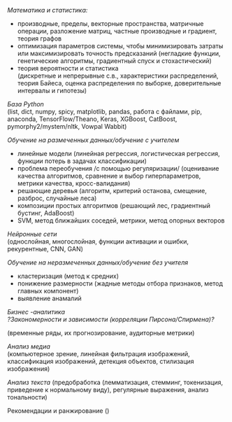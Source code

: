 *Математика и статистика:*  
- производные, пределы, векторные пространства, матричные операции, разложение матриц, частные производные и градиент, теория графов  
- оптимизация параметров системы, чтобы минимизировать затраты или максимизировать точность предсказаний (негладкие функции, генетические алгоритмы, градиентный спуск и стохастический) 
- теория вероятности и статистика   
(дискретные и непрерывные с.в., характеристики распределений, теория Байеса, оценка распределения по выборке, доверительные интервалы и гипотезы) 

*База Python*   
(list, dict, numpy, spicy, matplotlib, pandas, работа с файлами, pip, anaconda, TensorFlow/Theano, Keras, XGBoost, CatBoost, pymorphy2/mystem/nltk, Vowpal Wabbit)

*Обучение на размеченных данных/обучение с учителем*
- линейные модели (линейная регрессия, логистическая регрессия, функции потерь в задачах классификации)
- проблема переобучения /с помощью регуляризации/ (оценивание качества алгоритмов, сравнение и выбор гиперпараметров, метрики качества, кросс-валидания)
- решающие деревья (алгоритм, критерий останова, смещение, разброс, случайные леса)
- композиции простых алгоритмов (решающий лес, градиентный бустинг, AdaBoost)
- SVM, метод ближайших соседей, метрики, метод опорных векторов
   

*Нейронные сети*  
(однослойная, многослойная, функции активации и ошибки, рекурентные, CNN, GAN)  

*Обучение на неразмеченных данных/обучение без учителя*
- кластеризация (метод к средних)
- понижение размерности (жадные методы отбора признаков, метод главных компонент) 
- выявление анамалий




*Бизнес -аналитика*   
*?Закономерности и зависимости (корреляции Пирсона/Спирмена)?*  

(временные ряды, их прогнозирование, аудиторные метрики)

*Анализ медиа*  
(компьютерное зрение, линейная фильтрация изображений, классификация изображений, детекция объектов, стилизация изображения)

*Анализ текста* 
(предобработка (лемматизация, стемминг, токенизация, приведение к нормальному виду), регулярные выражения, анализ тональности)

Рекомендации и ранжирование ()

